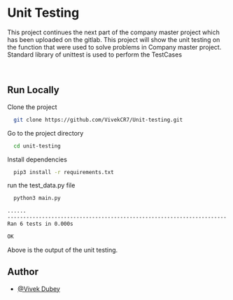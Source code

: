 
# Unit Testing

This project continues the next part of the company master project which has been uploaded on the gitlab. This project will show the unit testing on the function that were used to solve problems in Company master project. Standard library of unittest is used to perform the TestCases

<br>


## Run Locally

Clone the project

```bash
  git clone https://github.com/VivekCR7/Unit-testing.git
```

Go to the project directory

```bash
  cd unit-testing
```

Install dependencies

```bash
  pip3 install -r requirements.txt
```

run the test_data.py file

```bash
  python3 main.py
```

```bash
......
----------------------------------------------------------------------
Ran 6 tests in 0.000s

OK
```

Above is the output of the unit testing.

## Author

- [@Vivek Dubey]()

  
